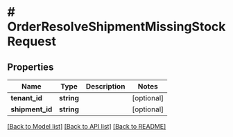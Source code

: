 # # OrderResolveShipmentMissingStockRequest


## Properties


Name | Type | Description | Notes
------------ | ------------- | ------------- | -------------
**tenant_id**| **string** |   | [optional]
**shipment_id**| **string** |   | [optional]


[[Back to Model list]](../../README.md#models) [[Back to API list]](../../README.md#endpoints) [[Back to README]](../../README.md)